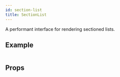 ```yaml
---
id: section-list
title: SectionList
---
```


A performant interface for rendering sectioned lists.

## Example

```ComponentSnackPlayer path=components,basic,SectionList,Basic.tsx

```

## Props

```ComponentPropTable path=basic,SectionList,SectionList.tsx showStylingProps=true

```
